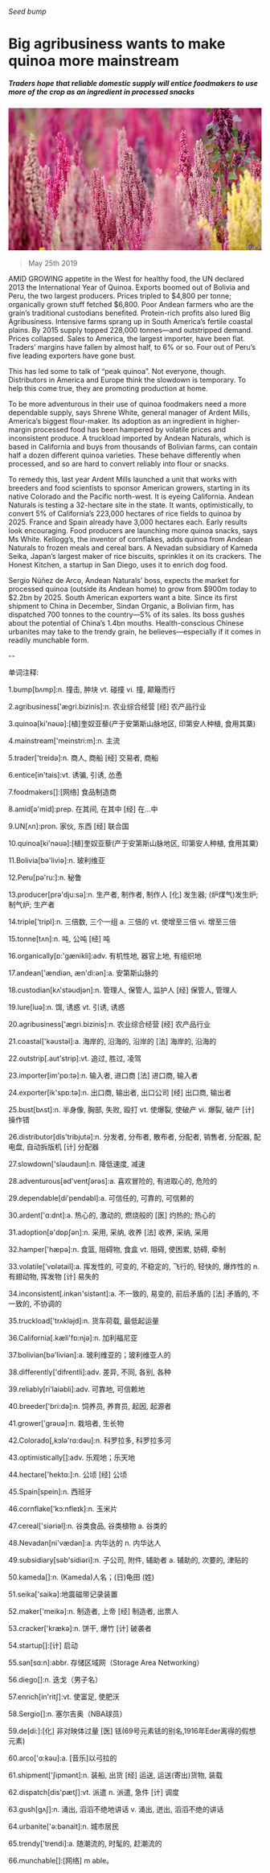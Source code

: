 ###### Seed bump

# Big agribusiness wants to make quinoa more mainstream 

##### Traders hope that reliable domestic supply will entice foodmakers to use more of the crop as an ingredient in processed snacks 

![image](images/20190525_WBP003_0.jpg) 

> May 25th 2019 

AMID GROWING appetite in the West for healthy food, the UN declared 2013 the International Year of Quinoa. Exports boomed out of Bolivia and Peru, the two largest producers. Prices tripled to $4,800 per tonne; organically grown stuff fetched $6,800. Poor Andean farmers who are the grain’s traditional custodians benefited. Protein-rich profits also lured Big Agribusiness. Intensive farms sprang up in South America’s fertile coastal plains. By 2015 supply topped 228,000 tonnes—and outstripped demand. Prices collapsed. Sales to America, the largest importer, have been flat. Traders’ margins have fallen by almost half, to 6% or so. Four out of Peru’s five leading exporters have gone bust. 

This has led some to talk of “peak quinoa”. Not everyone, though. Distributors in America and Europe think the slowdown is temporary. To help this come true, they are promoting production at home. 

To be more adventurous in their use of quinoa foodmakers need a more dependable supply, says Shrene White, general manager of Ardent Mills, America’s biggest flour-maker. Its adoption as an ingredient in higher-margin processed food has been hampered by volatile prices and inconsistent produce. A truckload imported by Andean Naturals, which is based in California and buys from thousands of Bolivian farms, can contain half a dozen different quinoa varieties. These behave differently when processed, and so are hard to convert reliably into flour or snacks. 

To remedy this, last year Ardent Mills launched a unit that works with breeders and food scientists to sponsor American growers, starting in its native Colorado and the Pacific north-west. It is eyeing California. Andean Naturals is testing a 32-hectare site in the state. It wants, optimistically, to convert 5% of California’s 223,000 hectares of rice fields to quinoa by 2025. France and Spain already have 3,000 hectares each. Early results look encouraging. Food producers are launching more quinoa snacks, says Ms White. Kellogg’s, the inventor of cornflakes, adds quinoa from Andean Naturals to frozen meals and cereal bars. A Nevadan subsidiary of Kameda Seika, Japan’s largest maker of rice biscuits, sprinkles it on its crackers. The Honest Kitchen, a startup in San Diego, uses it to enrich dog food. 

Sergio Núñez de Arco, Andean Naturals’ boss, expects the market for processed quinoa (outside its Andean home) to grow from $900m today to $2.2bn by 2025. South American exporters want a bite. Since its first shipment to China in December, Sindan Organic, a Bolivian firm, has dispatched 700 tonnes to the country—5% of its sales. Its boss gushes about the potential of China’s 1.4bn mouths. Health-conscious Chinese urbanites may take to the trendy grain, he believes—especially if it comes in readily munchable form. 

-- 

 单词注释:

1.bump[bʌmp]:n. 撞击, 肿块 vt. 碰撞 vi. 撞, 颠簸而行 

2.agribusiness['ægri.bizinis]:n. 农业综合经营 [经] 农产品行业 

3.quinoa[ki'nәuә]:[植]奎奴亚藜(产于安第斯山脉地区, 印第安人种植, 食用其粟) 

4.mainstream['meinstri:m]:n. 主流 

5.trader['treidә]:n. 商人, 商船 [经] 交易者, 商船 

6.entice[in'tais]:vt. 诱骗, 引诱, 怂恿 

7.foodmakers[]:[网络] 食品制造商 

8.amid[ә'mid]:prep. 在其间, 在其中 [经] 在...中 

9.UN[ʌn]:pron. 家伙, 东西 [经] 联合国 

10.quinoa[ki'nәuә]:[植]奎奴亚藜(产于安第斯山脉地区, 印第安人种植, 食用其粟) 

11.Bolivia[bә'liviә]:n. 玻利维亚 

12.Peru[pә'ru:]:n. 秘鲁 

13.producer[prә'dju:sә]:n. 生产者, 制作者, 制作人 [化] 发生器; (炉煤气)发生炉; 制气炉; 生产者 

14.triple['tripl]:n. 三倍数, 三个一组 a. 三倍的 vt. 使增至三倍 vi. 增至三倍 

15.tonne[tʌn]:n. 吨, 公吨 [经] 吨 

16.organically[ɒ:'gænikli]:adv. 有机性地, 器官上地, 有组织地 

17.andean['ændiәn, æn'di:әn]:a. 安第斯山脉的 

18.custodian[kʌ'stәudjәn]:n. 管理人, 保管人, 监护人 [经] 保管人, 管理人 

19.lure[luә]:n. 饵, 诱惑 vt. 引诱, 诱惑 

20.agribusiness['ægri.bizinis]:n. 农业综合经营 [经] 农产品行业 

21.coastal['kәustәl]:a. 海岸的, 沿海的, 沿岸的 [法] 海岸的, 沿海的 

22.outstrip[.aut'strip]:vt. 追过, 胜过, 凌驾 

23.importer[im'pɒ:tә]:n. 输入者, 进口商 [法] 进口商, 输入者 

24.exporter[ik'spɒ:tә]:n. 出口商, 输出者, 出口公司 [经] 出口商, 输出者 

25.bust[bʌst]:n. 半身像, 胸部, 失败, 殴打 vt. 使爆裂, 使破产 vi. 爆裂, 破产 [计] 操作错 

26.distributor[dis'tribjutә]:n. 分发者, 分布者, 散布者, 分配者, 销售者, 分配器, 配电盘, 自动拆版机 [计] 分配器 

27.slowdown['slәudaun]:n. 降低速度, 减速 

28.adventurous[әd'ventʃәrәs]:a. 喜欢冒险的, 有进取心的, 危险的 

29.dependable[di'pendәbl]:a. 可信任的, 可靠的, 可信赖的 

30.ardent['ɑ:dnt]:a. 热心的, 激动的, 燃烧般的 [医] 灼热的; 热心的 

31.adoption[ә'dɒpʃәn]:n. 采用, 采纳, 收养 [法] 收养, 采纳, 采用 

32.hamper['hæpә]:n. 食篮, 阻碍物, 食盒 vt. 阻碍, 使困累, 妨碍, 牵制 

33.volatile['vɒlәtail]:a. 挥发性的, 可变的, 不稳定的, 飞行的, 轻快的, 爆炸性的 n. 有翅动物, 挥发物 [计] 易失的 

34.inconsistent[.inkәn'sistәnt]:a. 不一致的, 易变的, 前后矛盾的 [法] 矛盾的, 不一致的, 不协调的 

35.truckload['trʌklәjd]:n. 货车荷载, 最低起运量 

36.California[.kæli'fɒ:njә]:n. 加利福尼亚 

37.bolivian[bә'liviәn]:a. 玻利维亚的；玻利维亚人的 

38.differently['difrentli]:adv. 差异, 不同, 各别, 各种 

39.reliably[ri'laiәbli]:adv. 可靠地, 可信赖地 

40.breeder['bri:dә]:n. 饲养员, 养育员, 起因, 起源者 

41.grower['grәuә]:n. 栽培者, 生长物 

42.Colorado[,kɔlә'rɑ:dәu]:n. 科罗拉多, 科罗拉多河 

43.optimistically[]:adv. 乐观地；乐天地 

44.hectare['hektɑ:]:n. 公顷 [经] 公顷 

45.Spain[spein]:n. 西班牙 

46.cornflake['kɔ:nfleɪk]:n. 玉米片 

47.cereal['siәriәl]:n. 谷类食品, 谷类植物 a. 谷类的 

48.Nevadan[ni'vædәn]:a. 内华达的 n. 内华达人 

49.subsidiary[sәb'sidiәri]:n. 子公司, 附件, 辅助者 a. 辅助的, 次要的, 津贴的 

50.kameda[]:n. (Kameda)人名；(日)龟田 (姓) 

51.seika['saikә]:地震磁带记录装置 

52.maker['meikә]:n. 制造者, 上帝 [经] 制造者, 出票人 

53.cracker['krækә]:n. 饼干, 爆竹 [计] 破袭者 

54.startup[]:[计] 启动 

55.san[sɑ:n]:abbr. 存储区域网（Storage Area Networking） 

56.diego[]:n. 迭戈（男子名） 

57.enrich[in'ritʃ]:vt. 使富足, 使肥沃 

58.Sergio[]:n. 塞尔吉奥（NBA球员） 

59.de[di:]:[化] 非对映体过量 [医] 铥(69号元素铥的别名,1916年Eder离得的假想元素) 

60.arco['ɑ:kәu]:a. [音乐]以弓拉的 

61.shipment['ʃipmәnt]:n. 装船, 出货 [经] 运送, 运送(寄出)货物, 装载 

62.dispatch[dis'pætʃ]:vt. 派遣 n. 派遣, 急件 [计] 调度 

63.gush[gʌʃ]:n. 涌出, 滔滔不绝地讲话 v. 涌出, 迸出, 滔滔不绝的讲话 

64.urbanite['ә:bәnait]:n. 城市居民 

65.trendy['trendi]:a. 随潮流的, 时髦的, 赶潮流的 

66.munchable[]:[网络] m able。 

